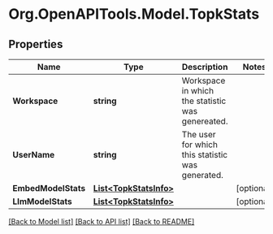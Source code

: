 # Org.OpenAPITools.Model.TopkStats

## Properties

Name | Type | Description | Notes
------------ | ------------- | ------------- | -------------
**Workspace** | **string** | Workspace in which the statistic was genereated. | 
**UserName** | **string** | The user for which this statistic was generated. | 
**EmbedModelStats** | [**List&lt;TopkStatsInfo&gt;**](TopkStatsInfo.md) |  | [optional] 
**LlmModelStats** | [**List&lt;TopkStatsInfo&gt;**](TopkStatsInfo.md) |  | [optional] 

[[Back to Model list]](../README.md#documentation-for-models) [[Back to API list]](../README.md#documentation-for-api-endpoints) [[Back to README]](../README.md)

